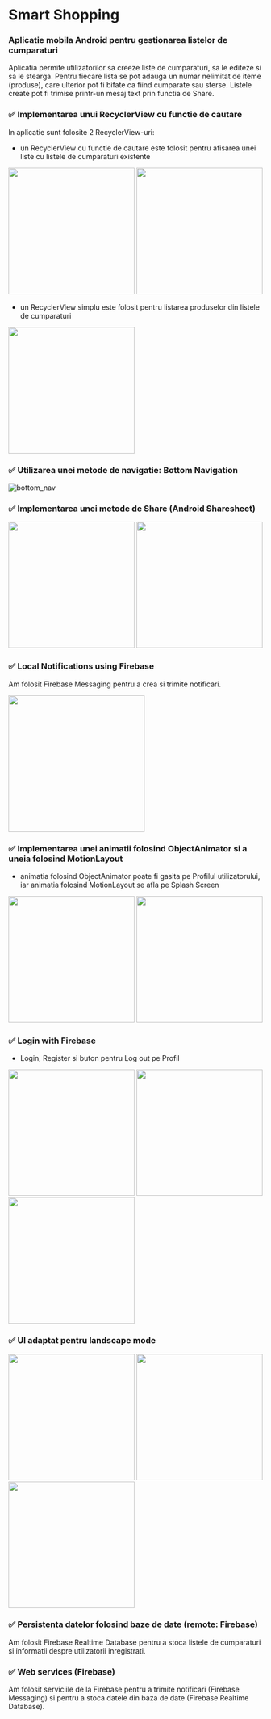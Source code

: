 # Smart Shopping
### Aplicatie mobila Android pentru gestionarea listelor de cumparaturi

Aplicatia permite utilizatorilor sa creeze liste de cumparaturi, sa le editeze si sa le stearga. Pentru fiecare lista se pot adauga un numar nelimitat de iteme (produse), care ulterior pot fi bifate ca fiind cumparate sau sterse.
Listele create pot fi trimise printr-un mesaj text prin functia de Share.

### :white_check_mark: Implementarea unui RecyclerView cu functie de cautare
In aplicatie sunt folosite 2 RecyclerView-uri:
- un RecyclerView cu functie de cautare este folosit pentru afisarea unei liste cu listele de cumparaturi existente

<p float="left">
<img src="https://user-images.githubusercontent.com/79320751/236265580-ce83cb2a-14ab-4b53-b74f-c24a5ab569c9.png" width="250">
<img src="https://user-images.githubusercontent.com/79320751/236265028-b4256b4f-5966-49c0-a885-abed21b290d5.png" width="250">
</p>

- un RecyclerView simplu este folosit pentru listarea produselor din listele de cumparaturi
<img src="https://user-images.githubusercontent.com/79320751/236272197-71b17028-b71d-41a3-92c0-3ef89c7a1819.png" width="250">

### :white_check_mark: Utilizarea unei metode de navigatie: Bottom Navigation

![bottom_nav](https://user-images.githubusercontent.com/79320751/236263600-05376083-a6d7-42e4-bb30-0978fed7f9f2.png)

### :white_check_mark: Implementarea unei metode de Share (Android Sharesheet)

<p float="left">
<img src="https://user-images.githubusercontent.com/79320751/236288189-9084b5a9-74af-4cfe-accb-3dcf11d07bc3.png" width="250">
<img src="https://user-images.githubusercontent.com/79320751/236288476-c4f4a5f7-83d0-4459-8819-b372427a5b9f.png" width="250">
</p>

### :white_check_mark: Local Notifications using Firebase

Am folosit Firebase Messaging pentru a crea si trimite notificari.

<img src="https://user-images.githubusercontent.com/79320751/236277440-690a4d0a-e0b2-441c-92be-149d12b9fce3.png" width="270">

### :white_check_mark: Implementarea unei animatii folosind ObjectAnimator si a uneia folosind MotionLayout
- animatia folosind ObjectAnimator poate fi gasita pe Profilul utilizatorului, iar animatia folosind MotionLayout se afla pe Splash Screen

<p float="left">
<img src="https://user-images.githubusercontent.com/79320751/236267807-ef4114d4-6cac-45f3-acf1-abcdf882514c.png" width="250">
<img src="https://user-images.githubusercontent.com/79320751/236270554-3bcf3560-0af4-4e25-ba3b-b21370233f10.png" width="250">
</p>

### :white_check_mark: Login with Firebase
- Login, Register si buton pentru Log out pe Profil

<p float="left">
<img src="https://user-images.githubusercontent.com/79320751/236268451-011e220b-828d-441c-a024-a297aa4c1911.png" width="250">
<img src="https://user-images.githubusercontent.com/79320751/236268461-ee0fafc1-848b-407d-ab3e-3a8817c58cb2.png" width="250">
<img src="https://user-images.githubusercontent.com/79320751/236267807-ef4114d4-6cac-45f3-acf1-abcdf882514c.png" width="250">
</p>

### :white_check_mark: UI adaptat pentru landscape mode
<img src="https://user-images.githubusercontent.com/79320751/236276901-82c1f745-0385-4046-8a33-063a4b823a72.png" height="250">
<img src="https://user-images.githubusercontent.com/79320751/236276915-7b32a837-b9bc-4533-8a4a-6de5b1524c78.png" height="250">
<img src="https://user-images.githubusercontent.com/79320751/236276929-33395760-7354-424e-9dfc-0b869d3d3bdc.png" height="250">

### :white_check_mark: Persistenta datelor folosind baze de date (remote: Firebase)

Am folosit Firebase Realtime Database pentru a stoca listele de cumparaturi si informatii despre utilizatorii inregistrati.

### :white_check_mark: Web services (Firebase)

Am folosit serviciile de la Firebase pentru a trimite notificari (Firebase Messaging) si pentru a stoca datele din baza de date (Firebase Realtime Database).


